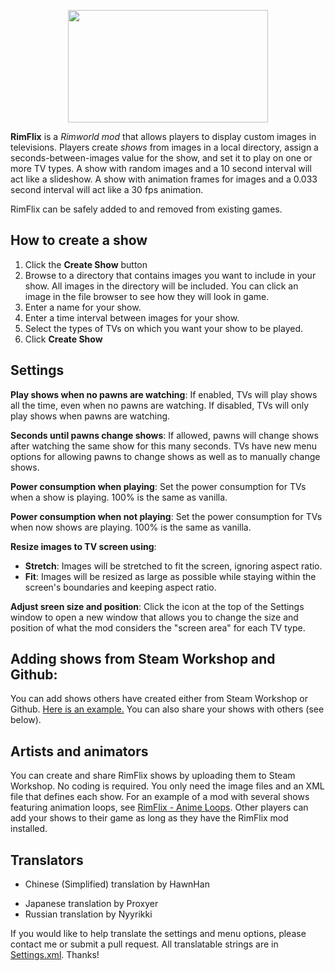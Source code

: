 <p align="center">
  <img width="320" height="180" src="https://github.com/ritsu/RimFlix/blob/master/About/preview.png?raw=true" />
</p>

**RimFlix** is a *Rimworld mod* that allows players to display custom images in televisions. Players create *shows* from images in a local directory, assign a seconds-between-images value for the show, and set it to play on one or more TV types. A show with random images and a 10 second interval will act like a slideshow. A show with animation frames for images and a 0.033 second interval will act like a 30 fps animation. 

RimFlix can be safely added to and removed from existing games.

## How to create a show
1. Click the **Create Show** button
2. Browse to a directory that contains images you want to include in your show. All images in the directory will be included. You can click an image in the file browser to see how they will look in game.
3. Enter a name for your show.
4. Enter a time interval between images for your show.
5. Select the types of TVs on which you want your show to be played. 
6. Click **Create Show**

## Settings
**Play shows when no pawns are watching**: If enabled, TVs will play shows all the time, even when no pawns are watching. If disabled, TVs will only play shows when pawns are watching.

**Seconds until pawns change shows**: If allowed, pawns will change shows after watching the same show for this many seconds. TVs have new menu options for allowing pawns to change shows as well as to manually change shows.

**Power consumption when playing**: Set the power consumption for TVs when a show is playing. 100% is the same as vanilla.

**Power consumption when not playing**: Set the power consumption for TVs when now shows are playing. 100% is the same as vanilla.

**Resize images to TV screen using**: 
  * **Stretch**: Images will be stretched to fit the screen, ignoring aspect ratio. 
  * **Fit**: Images will be resized as large as possible while staying within the screen's boundaries and keeping aspect ratio.

**Adjust sreen size and position**: Click the icon at the top of the Settings window to open a new window that allows you to change the size and position of what the mod considers the "screen area" for each TV type.

## Adding shows from Steam Workshop and Github:
You can add shows others have created either from Steam Workshop or Github. <a href="https://github.com/ritsu/RimFlix-Anime-Loops">Here is an example.</a> You can also share your shows with others (see below).

## Artists and animators
You can create and share RimFlix shows by uploading them to Steam Workshop. No coding is required. You only need the image files and an XML file that defines each show. For an example of a mod with several shows featuring animation loops, see <a href = "https://github.com/ritsu/RimFlix-Anime-Loops">RimFlix - Anime Loops</a>. Other players can add your shows to their game as long as they have the RimFlix mod installed. 

## Translators
  - Chinese (Simplified) translation by HawnHan
  * Japanese translation by Proxyer
  * Russian translation by Nyyrikki

If you would like to help translate the settings and menu options, please contact me or submit a pull request. All translatable strings are in [Settings.xml](https://github.com/ritsu/RimFlix/blob/master/Languages/English/Keyed/Settings.xml). Thanks!




